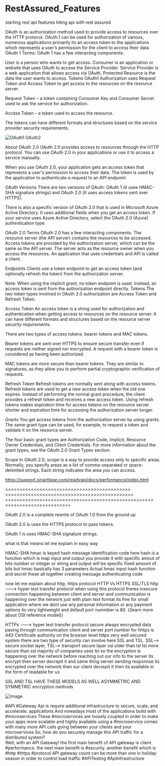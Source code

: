 # RestAssured_Features
starting rest api features
hiting api with rest assured 

OAuth is an authorization method used to provide access to resources over the HTTP protocol.
OAuth.1 can be used for authorization of various, numerous applications
primarily its an access token to the applications which represents a user’s permission for the client to access their data
OAuth 1 Terms:
OAuth 1 has a few interacting components:

User is a person who wants to get access.
Consumer is an application or website that uses OAuth to access the Service Provider.
Service Provider is a web application that allows access via OAuth.
Protected Resource is the data the user wants to access.
Tokens
OAuth1 Authorization uses Request Token and Access Token to get access to the resources on the resource server.

Request Token – a token containing Consumer Key and Consumer Secret used to ask the service for authorization.

Access Token – a token used to access the resource.

The tokens can have different formats and structures based on the service provider security requirements.




![OAuth1  OAuth2](https://user-images.githubusercontent.com/50185967/139423567-e4524b6f-c6da-4b83-a1c6-2d5b1424d3d9.png)

About OAuth 2.0
OAuth 2.0 provides access to resources through the HTTP protocol.
You can use OAuth 2.0 in your applications or use it to access a service manually.

When you use OAuth 2.0, your application gets an access token that represents a user's permission to access their data. The token is used by the application to authenticate a request to an API endpoint.

OAuth Versions
There are two versions of OAuth: OAuth 1 (it uses HMAC-SHA signature strings) and OAuth 2.0 (it uses access tokens sent over HTTPS).

There is also a specific version of OAuth 2.0 that is used in Microsoft Azure Active Directory. It uses additional fields when you get an access token. If your service uses Azure Active Directory, select the OAuth 2.0 (Azure) authentication type.

OAuth 2.0 Terms
OAuth 2.0 has a few interacting components. The resource server (the API server) contains the resources to be accessed. Access tokens are provided by the authorization server, which can be the same as the API server. The server acts as the resource owner when you access the resources. An application that uses credentials and API is called a client.

Endpoints
Clients use a token endpoint to get an access token (and optionally refresh the token) from the authorization server.

Note:	When using the implicit grant, no token endpoint is used. Instead, an access token is sent from the authorization endpoint directly.
Tokens
The two token types involved in OAuth 2.0 authorization are Access Token and Refresh Token.

Access Token
An access token is a string used for authorization and authentication when getting access to resources on the resource server. It can have different formats and structures based on the resource server security requirements.

There are two types of access tokens: bearer tokens and MAC tokens.

Bearer tokens are sent over HTTPS to ensure secure transfer even if requests are neither signed nor encrypted. A request with a bearer token is considered as having been authorized.

MAC tokens are more secure than bearer tokens. They are similar to signatures, as they allow you to perform partial cryptographic verification of requests.

Refresh Token
Refresh tokens are normally sent along with access tokens. Refresh tokens are used to get a new access token when the old one expires. Instead of performing the normal grant procedure, the client provides a refresh token and receives a new access token. Using refresh tokens makes expiration time for access tokens on the resource server shorter and expiration time for accessing the authorization server longer.

Grants
You get access tokens from the authorization server by using grants. The same grant type can be used, for example, to request a token and validate it on the resource server.

The four basic grant types are Authorization Code, Implicit, Resource Owner Credentials, and Client Credentials. For more information about the grant types, see the OAuth 2.0 Grant Types section.

Scope
In OAuth 2.0, scope is a way to provide access only to specific areas. Normally, you specify areas as a list of comma-separated or space-delimited strings. Each string indicates the area you can access.

https://support.smartbear.com/readyapi/docs/performance/index.html

<<<<<<<<<<<<<<<<<<<>>>>>>>>>>>>>>>>>>>>>>>>><<<<<<<<<<<<<<<<<<<<<<>>>>>>>>>>>>>>>>>>>>>>><<<<<<<<<<<<<<<<<<<<<<<<<<<<<>>>>>>>>>>>>>>>>>>>>>>><<<<<<<<<<<<<<<<<<<>>>>


OAuth 2.0 is a complete rewrite of OAuth 1.0 from the ground up

OAuth 2.0 is uses the HTTPS protocol to pass tokens.

OAuth 1 is uses HMAC-SHA signature strings.

what is that means let me explain in easy way 

HMAC-SHA 
hmac is keyed hash message identification code 
here hash is a function which is map input and output 
you provide it with specific amout of bits number or integer or string and output will be specific fixed amount of bits 
but 
hmac basically has 3 parameters 
Actual hmac input 
hash function 
and secret
these all together creating message authenticating code 

now let me explain about http, https protocol  HTTP Vs HTTPS SSL/TLS 
http ---> hyper text transfer protocol 
when using this protocol theres insecure connection happening between client and server and communication is happening over the network 
just with plain text format 
its fine for small application where we dont use
any personal information or any payment options 
its very lightweight 
and default port nummber is 80.    {(learn more about OSI reference model)}

HTTPs ---> hyper text transfer protocol secure 
always encrypted data pasing through communication client and server 
port number for hhtps is 443
Certificate authority on the browser level 
https very well secured system 
there are two type of security can involve here 
SSL and TSL.   SSL--> secure socket layer,  TSL--> transport secure layer
ssl older than tsl 
tsl more secure than ssl
majority of companies uses tsl 
so the encryption is happening over the network before reaching out our info to the server its encrypt then server decrepit it 
and same thing server sending responnse its encrypted over the network then our client decrepit it then its available in the form of readable for us

SSL AND TSL HAVE THESE MODELS AS WELL 
ASYMMETRIC AND SYMMETRIC encryption methods 

![image](https://user-images.githubusercontent.com/50185967/139556533-f9b07f75-6102-4740-93bf-c24cb25eb3f9.png)

#API #Gateway
Api is require additional infrastructure to secure, scale, and accelerate. applications
And nowadays most of the applications build with #microservices
These #microservices are loosely coupled in order to make your apps more scalable and highly available
using a  #microservice comes with many more API calls going between your clients and your  
microservices
So, how do you securely manage this API traffic for a distributed system?  
Well, with an API Gateway! 
the first main benefit of API gateway is client #performance.
the next main benefit is #security.
another benefit which is #http #https #protocol
API gateway count can be more than one in holiday season in order
to control load traffic
#APiTesting
#ApIinfrastructure



